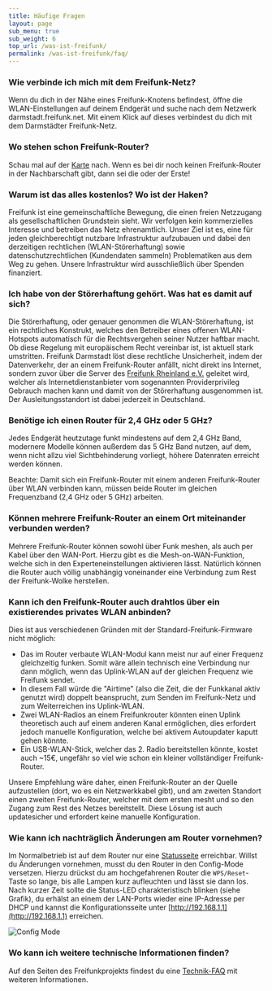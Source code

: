 ```yaml
---
title: Häufige Fragen
layout: page
sub_menu: true
sub_weight: 6
top_url: /was-ist-freifunk/
permalink: /was-ist-freifunk/faq/
---
```


### Wie verbinde ich mich mit dem Freifunk-Netz?

Wenn du dich in der Nähe eines Freifunk-Knotens befindest, öffne die WLAN-Einstellungen auf deinem Endgerät und suche nach dem Netzwerk darmstadt.freifunk.net. Mit einem Klick auf dieses verbindest du dich mit dem Darmstädter Freifunk-Netz.

### Wo stehen schon Freifunk-Router?

Schau mal auf der [Karte](../../karte/) nach. Wenn es bei dir noch keinen Freifunk-Router in der Nachbarschaft gibt, dann sei die oder der Erste!

### Warum ist das alles kostenlos? Wo ist der Haken?

Freifunk ist eine gemeinschaftliche Bewegung, die einen freien Netzzugang als gesellschaftlichen Grundstein sieht. Wir verfolgen kein kommerzielles Interesse und betreiben das Netz ehrenamtlich. Unser Ziel ist es, eine für jeden gleichberechtigt nutzbare Infrastruktur aufzubauen und dabei den derzeitigen rechtlichen (WLAN-Störerhaftung) sowie datenschutzrechtlichen (Kundendaten sammeln) Problematiken aus dem Weg zu gehen. Unsere Infrastruktur wird ausschließlich über Spenden finanziert.

### Ich habe von der Störerhaftung gehört. Was hat es damit auf sich?
Die Störerhaftung, oder genauer genommen die WLAN-Störerhaftung, ist ein rechtliches Konstrukt, welches den Betreiber eines offenen WLAN-Hotspots automatisch für die Rechtsvergehen seiner Nutzer haftbar macht. Ob diese Regelung mit europäischem Recht vereinbar ist, ist aktuell stark umstritten. Freifunk Darmstadt löst diese rechtliche Unsicherheit, indem der Datenverkehr, der an einem Freifunk-Router anfällt, nicht direkt ins Internet, sondern zuvor über die Server des [Freifunk Rheinland e.V.](https://freifunk-rheinland.net/) geleitet wird, welcher als Internetdienstanbieter vom sogenannten Providerprivileg Gebrauch machen kann und damit von der Störerhaftung ausgenommen ist. Der Ausleitungsstandort ist dabei jederzeit in Deutschland.

### Benötige ich einen Router für 2,4 GHz oder 5 GHz?

Jedes Endgerät heutzutage funkt mindestens auf dem 2,4 GHz Band, modernere Modelle können außerdem das 5 GHz Band nutzen, auf dem, wenn nicht allzu viel Sichtbehinderung vorliegt, höhere Datenraten erreicht werden können.

Beachte: Damit sich ein Freifunk-Router mit einem anderen Freifunk-Router über WLAN verbinden kann, müssen beide Router im gleichen Frequenzband (2,4 GHz oder 5 GHz) arbeiten.

### Können mehrere Freifunk-Router an einem Ort miteinander verbunden werden?

Mehrere Freifunk-Router können sowohl über Funk meshen, als auch per Kabel über den WAN-Port. Hierzu gibt es die Mesh-on-WAN-Funktion, welche sich in den Experteneinstellungen aktivieren lässt. Natürlich können die Router auch völlig unabhängig voneinander eine Verbindung zum Rest der Freifunk-Wolke herstellen.

### Kann ich den Freifunk-Router auch drahtlos über ein existierendes privates WLAN anbinden?

Dies ist aus verschiedenen Gründen mit der Standard-Freifunk-Firmware nicht möglich:

 - Das im Router verbaute WLAN-Modul kann meist nur auf einer Frequenz gleichzeitig funken. Somit wäre allein technisch eine Verbindung nur dann möglich, wenn das Uplink-WLAN auf der gleichen Frequenz wie Freifunk sendet.
 - In diesem Fall würde die "Airtime" (also die Zeit, die der Funkkanal aktiv genutzt wird) doppelt beansprucht, zum Senden im Freifunk-Netz und zum Weiterreichen ins Uplink-WLAN.
 - Zwei WLAN-Radios an einem Freifunkrouter könnten einen Uplink theoretisch auch auf einem anderen Kanal ermöglichen, dies erfordert jedoch manuelle Konfiguration, welche bei aktivem Autoupdater kaputt gehen könnte.
 - Ein USB-WLAN-Stick, welcher das 2. Radio bereitstellen könnte, kostet auch ~15€, ungefähr so viel wie schon ein kleiner vollständiger Freifunk-Router.

Unsere Empfehlung wäre daher, einen Freifunk-Router an der Quelle aufzustellen (dort, wo es ein Netzwerkkabel gibt), und am zweiten Standort einen zweiten Freifunk-Router, welcher mit dem ersten mesht und so den Zugang zum Rest des Netzes bereitstellt. Diese Lösung ist auch updatesicher und erfordert keine manuelle Konfiguration.

### Wie kann ich nachträglich Änderungen am Router vornehmen?

Im Normalbetrieb ist auf dem Router nur eine [Statusseite](http://nextnode.ffda) erreichbar. Willst du Änderungen vornehmen, musst du den Router in den Config-Mode versetzen. Hierzu drückst du am hochgefahrenen Router die `WPS/Reset`-Taste so lange, bis alle Lampen kurz aufleuchten und lässt sie dann los. Nach kurzer Zeit sollte die Status-LED charakteristisch blinken (siehe Grafik), du erhälst an einem der LAN-Ports wieder eine IP-Adresse per DHCP und kannst die Konfigurationsseite unter [http://192.168.1.1](http://192.168.1.1) erreichen.

![Config Mode](https://gluon.readthedocs.org/en/latest/_images/node_configmode.gif)

### Wo kann ich weitere technische Informationen finden?

Auf den Seiten des Freifunkprojekts findest du eine [Technik-FAQ](http://wiki.freifunk.net/FAQ_Technik) mit weiteren Informationen.
